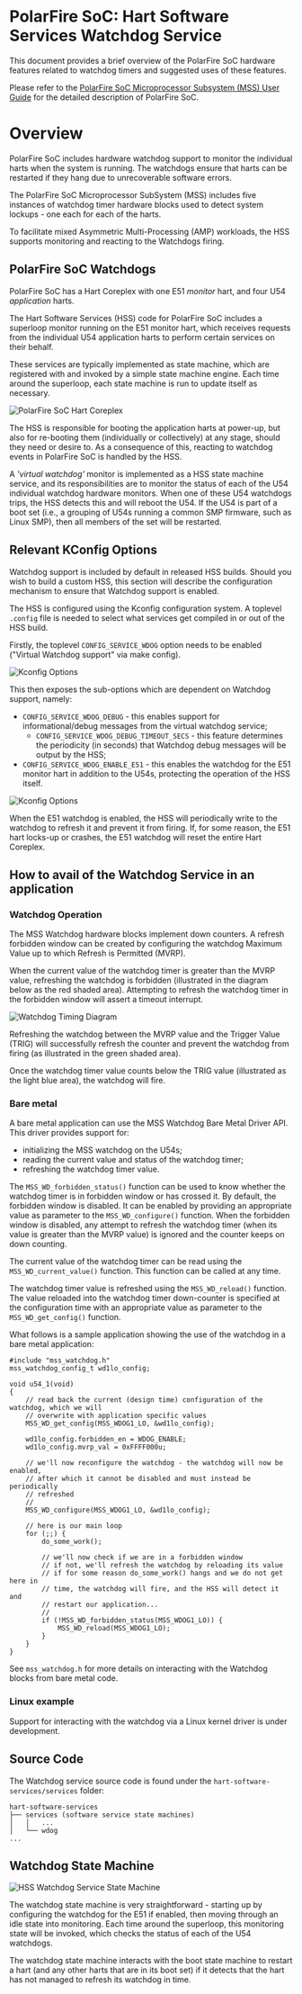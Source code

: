 # PolarFire SoC: Hart Software Services Watchdog Service

This document provides a brief overview of the PolarFire SoC hardware features related to watchdog timers and suggested uses of these features.

Please refer to the [PolarFire SoC Microprocessor Subsystem (MSS) User Guide](https://www.microsemi.com/document-portal/doc_download/1244570-ug0880-polarfire-soc-fpga-microprocessor-subsystem-mss-user-guide) for the detailed description of PolarFire SoC.

# Overview <a name="overview"></a>

PolarFire SoC includes hardware watchdog support to monitor the individual harts when the system is running. The watchdogs ensure that harts can be restarted if they hang due to unrecoverable software errors.

The PolarFire SoC Microprocessor SubSystem (MSS) includes five instances of watchdog timer hardware blocks used to detect system lockups - one each for each of the harts.

To facilitate mixed Asymmetric Multi-Processing (AMP) workloads, the HSS supports monitoring and reacting to the Watchdogs firing.

## PolarFire SoC Watchdogs <a name="polarfire-soc-watchdogs"></a>

PolarFire SoC has a Hart Coreplex with one E51 *monitor* hart, and four U54 *application* harts.

The Hart Software Services (HSS) code for PolarFire SoC includes a superloop monitor running on the E51 monitor hart, which receives requests from the individual U54 application harts to perform certain services on their behalf.

These services are typically implemented as state machine, which are registered with and invoked by a simple state machine engine. Each time around the superloop, each state machine is run to update itself as necessary.

![PolarFire SoC Hart Coreplex](images/mpfs-coreplex.svg)

The HSS is responsible for booting the application harts at power-up, but also for re-booting them (individually or collectively) at any stage, should they need or desire to. As a consequence of this, reacting to watchdog events in PolarFire SoC is handled by the HSS. 

A *'virtual watchdog'* monitor is implemented as a HSS state machine service, and its responsibilities are to monitor the status of each of the U54 individual watchdog hardware monitors.  When one of these U54 watchdogs trips, the HSS detects this and will reboot the U54.  If the U54 is part of a boot set (i.e., a grouping of U54s running a common SMP firmware, such as Linux SMP), then all members of the set will be restarted.

## Relevant KConfig Options <a name="relevant-kconfig-options"></a>

Watchdog support is included by default in released HSS builds. Should you wish to build a custom HSS, this section will describe the configuration mechanism to ensure that Watchdog support is enabled.

The HSS is configured using the Kconfig configuration system. A toplevel `.config` file is needed to select what services get compiled in or out of the HSS build. 

Firstly, the toplevel `CONFIG_SERVICE_WDOG` option needs to be enabled ("Virtual Watchdog support" via make config).

![Kconfig Options](images/kconfig-options1.png)

This then exposes the sub-options which are dependent on Watchdog support, namely:

* `CONFIG_SERVICE_WDOG_DEBUG` - this enables support for informational/debug messages from the virtual watchdog service;
    * `CONFIG_SERVICE_WDOG_DEBUG_TIMEOUT_SECS` - this feature determines the periodicity (in seconds) that Watchdog debug messages will be output by the HSS;
* `CONFIG_SERVICE_WDOG_ENABLE_E51` - this enables the watchdog for the E51 monitor hart in addition to the U54s, protecting the operation of the HSS itself.

![Kconfig Options](images/kconfig-options2.png)

When the E51 watchdog is enabled, the HSS will periodically write to the watchdog to refresh it and prevent it from firing. If, for some reason, the E51 hart locks-up or crashes, the E51 watchdog will reset the entire Hart Coreplex.

## How to avail of the Watchdog Service in an application <a name="how-to-avail-of-the-watchdog-service-in-an-application"></a>

### Watchdog Operation <a name="watchdog-operation"></a>

The MSS Watchdog hardware blocks implement down counters. A refresh forbidden window can be created by configuring the watchdog Maximum Value up to which Refresh is Permitted (MVRP).

When the current value of the watchdog timer is greater than the MVRP value, refreshing the watchdog is forbidden (illustrated in the diagram below as the red shaded area). Attempting to refresh the watchdog timer in the forbidden window will assert a timeout interrupt. 

![Watchdog Timing Diagram](images/watchdog-timing.svg)

Refreshing the watchdog between the MVRP value and the Trigger Value (TRIG) will successfully refresh the counter and prevent the watchdog from firing (as illustrated in the green shaded area).

Once the watchdog timer value counts below the TRIG value (illustrated as the light blue area), the watchdog will fire.

### Bare metal <a name="bare-metal"></a>

A bare metal application can use the MSS Watchdog Bare Metal Driver API. This driver provides support for:

 * initializing the MSS watchdog on the U54s;
 * reading the current value and status of the watchdog timer;
 * refreshing the watchdog timer value.

The `MSS_WD_forbidden_status()` function can be used to know whether the watchdog timer is in forbidden window or has crossed it. By default, the forbidden window is disabled. It can be enabled by providing an appropriate value as parameter to the `MSS_WD_configure()` function. When the forbidden window is disabled, any attempt to refresh the watchdog timer (when its value is greater than the MVRP value) is ignored and the counter keeps on down counting.

The current value of the watchdog timer can be read using the `MSS_WD_current_value()` function. This function can be called at any time.

The watchdog timer value is refreshed using the `MSS_WD_reload()` function. The value reloaded into the watchdog timer down-counter is specified at the configuration time with an appropriate value as parameter to the `MSS_WD_get_config()` function.

What follows is a sample application showing the use of the watchdog in a bare metal application:

```
#include "mss_watchdog.h"
mss_watchdog_config_t wd1lo_config;

void u54_1(void)
{
    // read back the current (design time) configuration of the watchdog, which we will
    // overwrite with application specific values
    MSS_WD_get_config(MSS_WDOG1_LO, &wd1lo_config);

    wd1lo_config.forbidden_en = WDOG_ENABLE;
    wd1lo_config.mvrp_val = 0xFFFF000u;

    // we'll now reconfigure the watchdog - the watchdog will now be enabled,
    // after which it cannot be disabled and must instead be periodically
    // refreshed
    //
    MSS_WD_configure(MSS_WDOG1_LO, &wd1lo_config);

    // here is our main loop
    for (;;) {
        do_some_work();

        // we'll now check if we are in a forbidden window
        // if not, we'll refresh the watchdog by reloading its value
        // if for some reason do_some_work() hangs and we do not get here in
        // time, the watchdog will fire, and the HSS will detect it and
        // restart our application...
        //
        if (!MSS_WD_forbidden_status(MSS_WDOG1_LO)) {
            MSS_WD_reload(MSS_WDOG1_LO);
        }
    }
}
```

See `mss_watchdog.h` for more details on interacting with the Watchdog blocks from bare metal code.

### Linux example <a name="linux-example"></a>

Support for interacting with the watchdog via a Linux kernel driver is under development.

## Source Code <a name="source-code"></a>

The Watchdog service source code is found under the `hart-software-services/services` folder:

    hart-software-services
    ├── services (software service state machines)
    │   │   ...
    │   └── wdog
    ...

## Watchdog State Machine <a name="watchdog-state-machine"></a>

![HSS Watchdog Service State Machine](images/watchdog-state-machine.svg)

The watchdog state machine is very straightforward - starting up by configuring the watchdog for the E51 if enabled, then moving through an idle state into monitoring. Each time around the superloop, this monitoring state will be invoked, which checks the status of each of the U54 watchdogs.

The watchdog state machine interacts with the boot state machine to restart a hart (and any other harts that are in its boot set) if it detects that the hart has not managed to refresh its watchdog in time.
